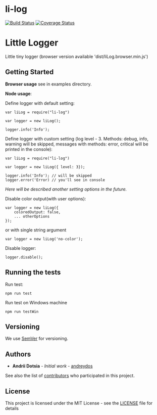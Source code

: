 # li-log

[![Build Status](https://travis-ci.org/andreydos/li-log.svg?branch=master)](https://travis-ci.org/andreydos/li-log)
[![Coverage Status](https://coveralls.io/repos/github/andreydos/li-log/badge.svg?branch=master)](https://coveralls.io/github/andreydos/li-log?branch=master)

# Little Logger

Little tiny logger (browser version available 'dist/liLog.browser.min.js')

## Getting Started
**Browser usage** see in examples directory.

**Node usage**:

Define logger with default setting:

```
var liLog = require("li-log")

var logger = new liLog();

logger.info('Info');
```

Define logger with custom setting (log level - 3. Methods: debug, info, warning will be skipped, messages with methods: error, critical will be printed in the console):


```
var liLog = require("li-log")

var logger = new liLog({ level: 3});

logger.info('Info'); // will be skipped
logger.error('Error) // you'll see in console
```

_Here will be described another setting options in the future._

Disable color output(with user options):
```
var logger = new liLog({
    coloredOutput: false,
    ... otherOptions
});
```

or with single string argument 

```
var logger = new liLog('no-color');

```


Disable logger:

```
logger.disable();
```


## Running the tests

Run test:

```
npm run test
```

Run test on Windows machine

```
npm run testWin
```

## Versioning

We use [SemVer](http://semver.org/) for versioning. 

## Authors

* **Andrii Dotsia** - *Initial work* - [andreydos](https://github.com/andreydos)

See also the list of [contributors](https://github.com/andreydos/li-log/graphs/contributors) who participated in this project.

## License

This project is licensed under the MIT License - see the [LICENSE](LICENSE) file for details
